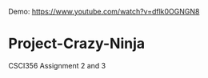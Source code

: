 Demo: 
https://www.youtube.com/watch?v=dflk0OGNGN8

# Project-Crazy-Ninja
 CSCI356 Assignment 2 and 3
